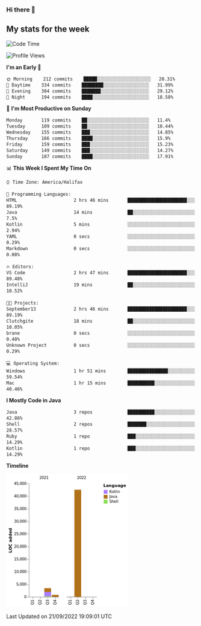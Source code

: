 ### Hi there 👋

## My stats for the week
<!--START_SECTION:waka-->
![Code Time](http://img.shields.io/badge/Code%20Time-397%20hrs%2053%20mins-blue)

![Profile Views](http://img.shields.io/badge/Profile%20Views-2-blue)

**I'm an Early 🐤** 

```text
🌞 Morning    212 commits    █████░░░░░░░░░░░░░░░░░░░░   20.31% 
🌆 Daytime    334 commits    ████████░░░░░░░░░░░░░░░░░   31.99% 
🌃 Evening    304 commits    ███████░░░░░░░░░░░░░░░░░░   29.12% 
🌙 Night      194 commits    ████░░░░░░░░░░░░░░░░░░░░░   18.58%

```
📅 **I'm Most Productive on Sunday** 

```text
Monday       119 commits    ██░░░░░░░░░░░░░░░░░░░░░░░   11.4% 
Tuesday      109 commits    ██░░░░░░░░░░░░░░░░░░░░░░░   10.44% 
Wednesday    155 commits    ███░░░░░░░░░░░░░░░░░░░░░░   14.85% 
Thursday     166 commits    ████░░░░░░░░░░░░░░░░░░░░░   15.9% 
Friday       159 commits    ███░░░░░░░░░░░░░░░░░░░░░░   15.23% 
Saturday     149 commits    ███░░░░░░░░░░░░░░░░░░░░░░   14.27% 
Sunday       187 commits    ████░░░░░░░░░░░░░░░░░░░░░   17.91%

```


📊 **This Week I Spent My Time On** 

```text
⌚︎ Time Zone: America/Halifax

💬 Programming Languages: 
HTML                     2 hrs 46 mins       ██████████████████████░░░   89.19% 
Java                     14 mins             ██░░░░░░░░░░░░░░░░░░░░░░░   7.5% 
Kotlin                   5 mins              ░░░░░░░░░░░░░░░░░░░░░░░░░   2.94% 
YAML                     0 secs              ░░░░░░░░░░░░░░░░░░░░░░░░░   0.29% 
Markdown                 0 secs              ░░░░░░░░░░░░░░░░░░░░░░░░░   0.08%

🔥 Editors: 
VS Code                  2 hrs 47 mins       ██████████████████████░░░   89.48% 
IntelliJ                 19 mins             ██░░░░░░░░░░░░░░░░░░░░░░░   10.52%

🐱‍💻 Projects: 
September13              2 hrs 46 mins       ██████████████████████░░░   89.19% 
Clutchgite               18 mins             ██░░░░░░░░░░░░░░░░░░░░░░░   10.05% 
brane                    0 secs              ░░░░░░░░░░░░░░░░░░░░░░░░░   0.48% 
Unknown Project          0 secs              ░░░░░░░░░░░░░░░░░░░░░░░░░   0.29%

💻 Operating System: 
Windows                  1 hr 51 mins        ███████████████░░░░░░░░░░   59.54% 
Mac                      1 hr 15 mins        ██████████░░░░░░░░░░░░░░░   40.46%

```

**I Mostly Code in Java** 

```text
Java                     3 repos             ██████████░░░░░░░░░░░░░░░   42.86% 
Shell                    2 repos             ███████░░░░░░░░░░░░░░░░░░   28.57% 
Ruby                     1 repo              ███░░░░░░░░░░░░░░░░░░░░░░   14.29% 
Kotlin                   1 repo              ███░░░░░░░░░░░░░░░░░░░░░░   14.29%

```


**Timeline**

![Chart not found](https://raw.githubusercontent.com/lyndseyy/lyndseyy/main/charts/bar_graph.png) 


 Last Updated on 21/09/2022 19:09:01 UTC
<!--END_SECTION:waka-->